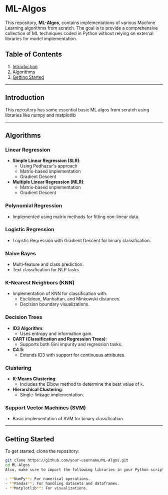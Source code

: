 # ML-Algos

This repository, **ML-Algos**, contains implementations of various Machine Learning algorithms from scratch. The goal is to provide a comprehensive collection of ML techniques coded in Python without relying on external libraries for model implementation. 
## Table of Contents

1. [Introduction](#introduction)
2. [Algorithms](#algorithms)
3. [Getting Started](#getting-started)

---

## Introduction

This repository has some essential basic ML algos from scratch using libraries like numpy and matplotlib

---

## Algorithms

### Linear Regression
- **Simple Linear Regression (SLR)**:
    - Using Pedhazur's approach
    - Matrix-based implementation
    - Gradient Descent
- **Multiple Linear Regression (MLR)**:
    - Matrix-based implementation
    - Gradient Descent

### Polynomial Regression
- Implemented using matrix methods for fitting non-linear data.

### Logistic Regression
- Logistic Regression with Gradient Descent for binary classification.

### Naive Bayes
- Multi-feature and class prediction.
- Text classification for NLP tasks.

### K-Nearest Neighbors (KNN)
- Implementation of KNN for classification with:
    - Euclidean, Manhattan, and Minkowski distances.
    - Decision boundary visualizations.

### Decision Trees
- **ID3 Algorithm**:
    - Uses entropy and information gain.
- **CART (Classification and Regression Trees)**:
    - Supports both Gini impurity and regression tasks.
- **C4.5**:
    - Extends ID3 with support for continuous attributes.

### Clustering
- **K-Means Clustering**:
    - Includes the Elbow method to determine the best value of `k`.
- **Hierarchical Clustering**:
    - Single-linkage implementation.

### Support Vector Machines (SVM)
- Basic implementation of SVM for binary classification.

---

## Getting Started

To get started, clone the repository:
```bash
git clone https://github.com/your-username/ML-Algos.git
cd ML-Algos
Also, make sure to import the following libraries in your Python scripts:

- **NumPy**: For numerical operations.
- **Pandas**: For handling datasets and dataframes.
- **Matplotlib**: For visualizations.
